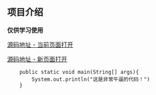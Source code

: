 ## 项目介绍

**仅供学习使用**

[源码地址 - 当前页面打开](https://github.com/YDBZS/ComponyTest)

<a href="https://github.com/YDBZS/ComponyTest" target="_blank">源码地址 - 新页面打开</a>

```
    public static void main(String[] args){
        System.out.println("这是非常牛逼的代码！")
    }
```